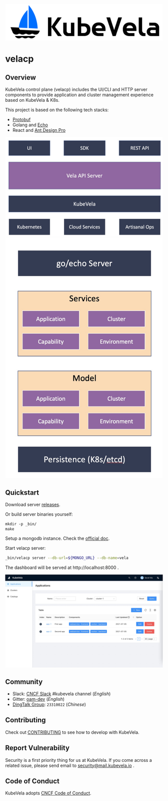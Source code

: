 ![alt](docs/images/KubeVela-03.png)

# velacp

## Overview

KubeVela control plane (velacp) includes the UI/CLI and HTTP server components to provide application and cluster management experience based on KubeVela & K8s.

This project is based on the following tech stacks:

- [Protobuf](https://developers.google.com/protocol-buffers/docs/gotutorial)
- Golang and [Echo](https://echo.labstack.com/)
- React and [Ant Design Pro](https://pro.ant.design/)

![alt](docs/images/arch.jpg)
![alt](docs/images/arch-2.jpg)


## Quickstart

Download server [releases](https://github.com/oam-dev/velacp/releases).

Or build server binaries yourself:

```
mkdir -p _bin/
make
```

Setup a mongodb instance. Check the [official doc](https://docs.mongodb.com/guides/server/install/).

Start velacp server:

```bash
_bin/velacp server --db-url=${MONGO_URL} --db-name=vela
```

The dashboard will be served at http://localhost:8000 .

![alt](docs/images/app-list.jpg)

## Community

- Slack:  [CNCF Slack](https://slack.cncf.io/) #kubevela channel (*English*)
- Gitter: [oam-dev](https://gitter.im/oam-dev/community) (*English*)
- [DingTalk Group](https://page.dingtalk.com/wow/dingtalk/act/en-home): `23310022` (*Chinese*)

## Contributing
Check out [CONTRIBUTING](./CONTRIBUTING.md) to see how to develop with KubeVela.

## Report Vulnerability

Security is a first priority thing for us at KubeVela. If you come across a related issue, please send email to security@mail.kubevela.io .

## Code of Conduct
KubeVela adopts [CNCF Code of Conduct](https://github.com/cncf/foundation/blob/master/code-of-conduct.md).
